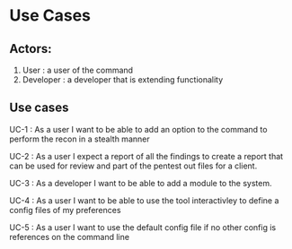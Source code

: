 # Use Cases
## Actors:  
1.  User : a user of the command
2.  Developer : a developer that is extending functionality

## Use cases

UC-1 :  As a user I want to be able to add an option to the command to perform the recon in a stealth manner

UC-2 : As a user I expect a report of all the findings to create a report that can be used for review and part of the pentest out files for a client.

UC-3 : As a developer I want to be able to add a module to the system.

UC-4 : As a user I want to be able to use the tool interactivley to define a config files of my preferences

UC-5 : As a user I want to use the default config file if no other config is references on the command line

